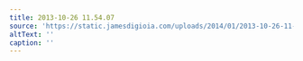 ```yaml
---
title: 2013-10-26 11.54.07
source: 'https://static.jamesdigioia.com/uploads/2014/01/2013-10-26-11-54-07-scaled.jpg'
altText: ''
caption: ''
---
```


